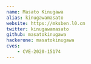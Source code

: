 ```yaml
---
name: Masato Kinugawa
alias: kinugawamasato
website: https://mksben.l0.cm
twitter: kinugawamasato
github: masatokinugawa
hackerone: masatokinugawa
cves:
    - CVE-2020-15174
---
```

